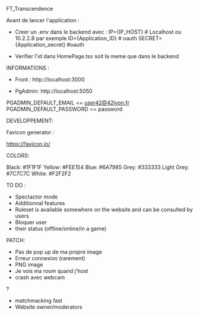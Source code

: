 FT_Transcendence

Avant de lancer l'application :

- Creer un .env dans le backend avec : 
    IP={IP_HOST}  # Localhost ou 10.2.2.8 par exemple
    ID={Application_ID} # oauth
    SECRET={Application_secret} #oauth

- Verifier l'id dans HomePage.tsx soit la meme que dans le backend

INFORMATIONS :

- Front : http://localhost:3000

- PgAdmin: http://localhost:5050

PGADMIN_DEFAULT_EMAIL == user42@42lyon.fr
PGADMIN_DEFAULT_PASSWORD == password

DEVELOPPEMENT:

Favicon generator :

https://favicon.io/

COLORS:

Black:      #1F1F1F
Yellow:     #FEE154
Blue:       #6A7985
Grey:       #333333
Light Grey: #7C7C7C
White:      #F2F2F2

TO DO :
- Spectactor mode
- Additionnal features
- Ruleset is available somewhere on the website and can be consulted by users
- Bloquer user
- their status (offline/online/in a game)

PATCH:
- Pas de pop up de ma propre image
- Erreur connexion (rarement)
- PNG image
- Je vois ma room quand j'host
- crash avec webcam

?
- matchmacking fast
- Website owner/moderators